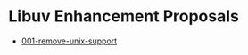 
# Libuv Enhancement Proposals

* [001-remove-unix-support](https://github.com/libuv/leps/blob/001-remove-unix-support.md)
